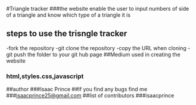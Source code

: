 #Triangle tracker
###the website enable the user to input numbers of side of a triangle and know which type of a triangle it is
## steps to use the trisngle tracker
-fork the repository
-git clone the repository
-copy the URL when cloning
-git push the folder to your git hub page
##Medium used in creating the website
### html,styles.css,javascript
##author
###Isaac Prince
##If you find any bugs find me \
###isaacprince25@gmail.com
##list of contributors
###isaacprince
